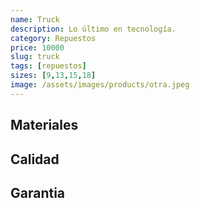 ```yaml
---
name: Truck
description: Lo último en tecnología.
category: Repuestos
price: 10000
slug: truck
tags: [repuestos]
sizes: [9,13,15,18]
image: /assets/images/products/otra.jpeg
---
```


## Materiales

## Calidad

## Garantia
